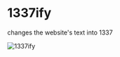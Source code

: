 # 1337ify
changes the website's text into 1337

![1337ify](https://user-images.githubusercontent.com/63326129/106041633-0d8b6480-6102-11eb-8695-3c3ff8203f4f.gif)